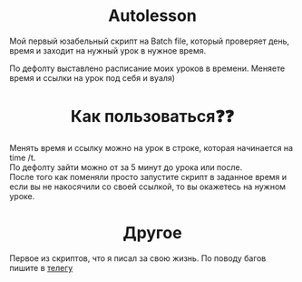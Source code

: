 <h1 align="center">Autolesson</h1>
<p>Мой первый юзабельный скрипт на Batch file, который проверяет день, время и заходит на нужный урок в нужное время.</p>
<p>По дефолту выставлено расписание моих уроков в времени. Меняете время и ссылки на урок под себя и вуаля)</p>
<h1 align="center">Как пользоваться❓❓</h1>
<p>Менять время и ссылку можно на урок в строке, которая начинается на time /t. <br>
По дефолту зайти можно от за 5 минут до урока или после. <br>
После того как поменяли просто запустите скрипт в заданное время и если вы не накосячили со своей ссылкой, то вы окажетесь на нужном уроке.</p>
<h1 align="center">Другое</h1>
<p> Первое из скриптов, что я писал за свою жизнь. По поводу багов пишите в <a href="https://xlingy.t.me" target="_blank">телегу</a> 
